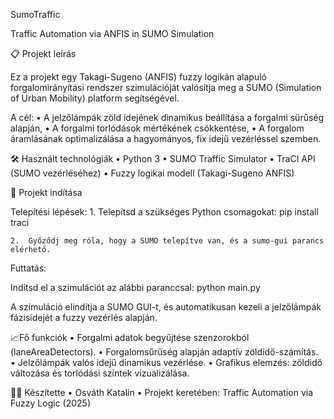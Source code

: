SumoTraffic

Traffic Automation via ANFIS in SUMO Simulation

📋 Projekt leírás

Ez a projekt egy Takagi-Sugeno (ANFIS) fuzzy logikán alapuló forgalomirányítási rendszer szimulációját valósítja meg a SUMO (Simulation of Urban Mobility) platform segítségével.

A cél:
	•	A jelzőlámpák zöld idejének dinamikus beállítása a forgalmi sűrűség alapján,
	•	A forgalmi torlódások mértékének csökkentése,
	•	A forgalom áramlásának optimalizálása a hagyományos, fix idejű vezérléssel szemben.

🛠️ Használt technológiák
	•	Python 3
	•	SUMO Traffic Simulator
	•	TraCI API (SUMO vezérléséhez)
	•	Fuzzy logikai modell (Takagi-Sugeno ANFIS)

🚀 Projekt indítása

Telepítési lépések:
	1.	Telepítsd a szükséges Python csomagokat:
     pip install traci

	2.	Győződj meg róla, hogy a SUMO telepítve van, és a sumo-gui parancs elérhető.

Futtatás:

Indítsd el a szimulációt az alábbi paranccsal:
         python main.py

A szimuláció elindítja a SUMO GUI-t, és automatikusan kezeli a jelzőlámpák fázisidejét a fuzzy vezérlés alapján.

📈Fő funkciók
	•	Forgalmi adatok begyűjtése szenzorokból (laneAreaDetectors).
	•	Forgalomsűrűség alapján adaptív zöldidő-számítás.
	•	Jelzőlámpák valós idejű dinamikus vezérlése.
	•	Grafikus elemzés: zöldidő változása és torlódási szintek vizualizálása.

👨‍💻 Készítette
	•	Osváth Katalin
	•	Projekt keretében: Traffic Automation via Fuzzy Logic (2025)
